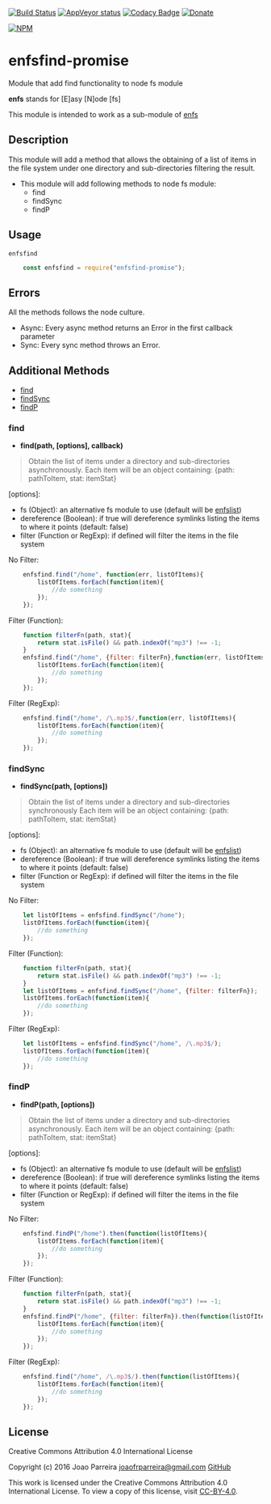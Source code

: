[![Build Status](https://travis-ci.org/n3okill/enfsfind-promise.svg)](https://travis-ci.org/n3okill/enfsfind-promise)
[![AppVeyor status](https://ci.appveyor.com/api/projects/status/61j3dkg11jp0ynll?svg=true)](https://ci.appveyor.com/project/n3okill/enfsfind-promise)
[![Codacy Badge](https://api.codacy.com/project/badge/Grade/9debc03a46d5401b8f10fa9699c37bb9)](https://www.codacy.com/app/n3okill/enfsfind-promise)
[![Donate](https://www.paypalobjects.com/en_US/i/btn/btn_donate_SM.gif)](https://www.paypal.com/cgi-bin/webscr?cmd=_s-xclick&hosted_button_id=64PYTCDH5UNZ6)

[![NPM](https://nodei.co/npm/enfsfind-promise.png)](https://nodei.co/npm/enfsfind-promise/)


enfsfind-promise
================
Module that add find functionality to node fs module

**enfs** stands for [E]asy [N]ode [fs]

This module is intended to work as a sub-module of [enfs](https://www.npmjs.com/package/enfs)


Description
-----------
This module will add a method that allows the obtaining of a
list of items in the file system under one directory and sub-directories
filtering the result.

- This module will add following methods to node fs module:
  * find
  * findSync
  * findP
  
Usage
-----
`enfsfind`

```js
    const enfsfind = require("enfsfind-promise");
```

Errors
------
All the methods follows the node culture.
- Async: Every async method returns an Error in the first callback parameter
- Sync: Every sync method throws an Error.


Additional Methods
------------------
- [find](#find)
- [findSync](#findsync)
- [findP](#findP)

### find
  - **find(path, [options], callback)**

> Obtain the list of items under a directory and sub-directories asynchronously.
Each item will be an object containing: {path: pathToItem, stat: itemStat}

[options]:
  * fs (Object): an alternative fs module to use (default will be [enfslist](https://www.npmjs.com/package/enfslist))
  * dereference (Boolean): if true will dereference symlinks listing the items to where it points (default: false)
  * filter (Function or RegExp): if defined will filter the items in the file system

No Filter:

```js
    enfsfind.find("/home", function(err, listOfItems){
        listOfItems.forEach(function(item){
            //do something
        });
    });
```

Filter (Function):

```js
    function filterFn(path, stat){
        return stat.isFile() && path.indexOf("mp3") !== -1;
    }
    enfsfind.find("/home", {filter: filterFn},function(err, listOfItems){
        listOfItems.forEach(function(item){
            //do something
        });
    });
```

Filter (RegExp):

```js
    enfsfind.find("/home", /\.mp3$/,function(err, listOfItems){
        listOfItems.forEach(function(item){
            //do something
        });
    });
```


### findSync
  - **findSync(path, [options])**

> Obtain the list of items under a directory and sub-directories synchronously
Each item will be an object containing: {path: pathToItem, stat: itemStat}

[options]:
  * fs (Object): an alternative fs module to use (default will be [enfslist](https://www.npmjs.com/package/enfslist))
  * dereference (Boolean): if true will dereference symlinks listing the items to where it points (default: false)
  * filter (Function or RegExp): if defined will filter the items in the file system

No Filter:

```js
    let listOfItems = enfsfind.findSync("/home");
    listOfItems.forEach(function(item){
        //do something
    });
```

Filter (Function):

```js
    function filterFn(path, stat){
        return stat.isFile() && path.indexOf("mp3") !== -1;
    }
    let listOfItems = enfsfind.findSync("/home", {filter: filterFn});
    listOfItems.forEach(function(item){
        //do something
    });
```

Filter (RegExp):

```js
    let listOfItems = enfsfind.findSync("/home", /\.mp3$/);
    listOfItems.forEach(function(item){
        //do something
    });
```

### findP
  - **findP(path, [options])**

> Obtain the list of items under a directory and sub-directories asynchronously.
Each item will be an object containing: {path: pathToItem, stat: itemStat}

[options]:
  * fs (Object): an alternative fs module to use (default will be [enfslist](https://www.npmjs.com/package/enfslist))
  * dereference (Boolean): if true will dereference symlinks listing the items to where it points (default: false)
  * filter (Function or RegExp): if defined will filter the items in the file system

No Filter:

```js
    enfsfind.findP("/home").then(function(listOfItems){
        listOfItems.forEach(function(item){
            //do something
        });
    });
```

Filter (Function):

```js
    function filterFn(path, stat){
        return stat.isFile() && path.indexOf("mp3") !== -1;
    }
    enfsfind.findP("/home", {filter: filterFn}).then(function(listOfItems){
        listOfItems.forEach(function(item){
            //do something
        });
    });
```

Filter (RegExp):

```js
    enfsfind.find("/home", /\.mp3$/).then(function(listOfItems){
        listOfItems.forEach(function(item){
            //do something
        });
    });
```


License
-------

Creative Commons Attribution 4.0 International License

Copyright (c) 2016 Joao Parreira <joaofrparreira@gmail.com> [GitHub](https://github.com/n3okill)

This work is licensed under the Creative Commons Attribution 4.0 International License. 
To view a copy of this license, visit [CC-BY-4.0](http://creativecommons.org/licenses/by/4.0/).


